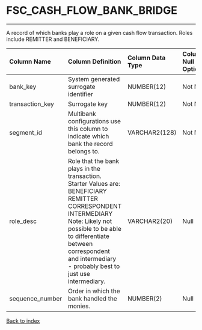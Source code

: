 # FSC_CASH_FLOW_BANK_BRIDGE

---

A record of which banks play a role on a given cash flow transaction.  Roles include REMITTER and BENEFICIARY.

| Column Name     | Column Definition                                                                                                                                                                                                                                       | Column Data Type   | Column Null Option   | PK   | FK   |
|:----------------|:--------------------------------------------------------------------------------------------------------------------------------------------------------------------------------------------------------------------------------------------------------|:-------------------|:---------------------|:-----|:-----|
| bank_key        | System generated surrogate identifier                                                                                                                                                                                                                   | NUMBER(12)         | Not Null             | No   | Yes  |
| transaction_key | Surrogate key                                                                                                                                                                                                                                           | NUMBER(12)         | Not Null             | No   | Yes  |
| segment_id      | Multibank configurations use this column to indicate which bank the record belongs to.                                                                                                                                                                  | VARCHAR2(128)      | Not Null             | No   | Yes  |
| role_desc       | Role that the bank plays in the transaction. Starter Values are: BENEFICIARY REMITTER CORRESPONDENT INTERMEDIARY Note: Likely not possible to be able to differentiate between correspondent and intermediary - probably best to just use intermediary. | VARCHAR2(20)       | Null                 | No   | No   |
| sequence_number | Order in which the bank handled the monies.                                                                                                                                                                                                             | NUMBER(2)          | Null                 | No   | No   |

[Back to index](./index.md)